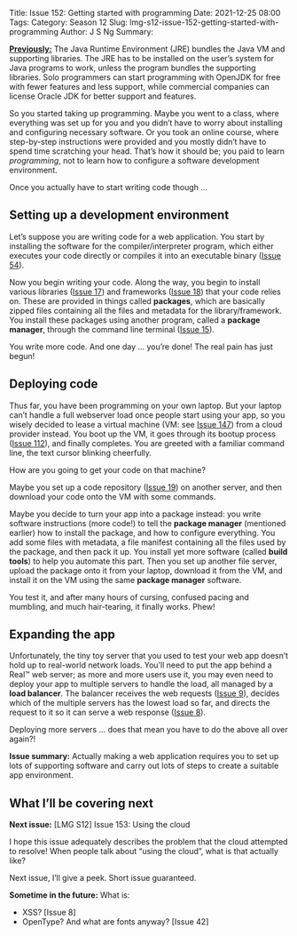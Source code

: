 Title: Issue 152: Getting started with programming
Date: 2021-12-25 08:00
Tags: 
Category: Season 12
Slug: lmg-s12-issue-152-getting-started-with-programming
Author: J S Ng
Summary: 

[**Previously:**](https://buttondown.email/laymansguide/archive/) The Java Runtime Environment (JRE) bundles the Java VM and supporting libraries. The JRE has to be installed on the user’s system for Java programs to work, unless the program bundles the supporting libraries. Solo programmers can start programming with OpenJDK for free with fewer features and less support, while commercial companies can license Oracle JDK for better support and features.

So you started taking up programming. Maybe you went to a class, where everything was set up for you and you didn’t have to worry about installing and configuring necessary software. Or you took an online course, where step-by-step instructions were provided and you mostly didn’t have to spend time scratching your head. That’s how it should be; you paid to learn *programming*, not to learn how to configure a software development environment.

Once you actually have to start writing code though …

## Setting up a development environment

Let’s suppose you are writing code for a web application. You start by installing the software for the compiler/interpreter program, which either executes your code directly or compiles it into an executable binary ([Issue 54]({filename}/season5/issue054/issue054.md)).

Now you begin writing your code. Along the way, you begin to install various libraries ([Issue 17]({filename}/season2/issue017/issue017.md)) and frameworks ([Issue 18]({filename}/season2/issue018/issue018.md)) that your code relies on. These are provided in things called **packages**, which are basically zipped files containing all the files and metadata for the library/framework. You install these packages using another program, called a **package manager**, through the command line terminal ([Issue 15]({filename}/season2/issue015/issue015.md)).

You write more code. And one day … you’re done! The real pain has just begun!

## Deploying code

Thus far, you have been programming on your own laptop. But your laptop can’t handle a full webserver load once people start using your app, so you wisely decided to lease a virtual machine (VM: see [Issue 147]({filename}/season12/issue147/issue147.md)) from a cloud provider instead. You boot up the VM, it goes through its bootup process ([Issue 112]({filename}/season9/issue112/issue112.md)), and finally completes. You are greeted with a familiar command line, the text cursor blinking cheerfully.

How are you going to get your code on that machine?

Maybe you set up a code repository ([Issue 19]({filename}/season2/issue019/issue019.md)) on another server, and then download your code onto the VM with some commands.

Maybe you decide to turn your app into a package instead: you write software instructions (more code!) to tell the **package manager** (mentioned earlier) how to install the package, and how to configure everything. You add some files with metadata, a file manifest containing all the files used by the package, and then pack it up. You install yet more software (called **build tools**) to help you automate this part. Then you set up another file server, upload the package onto it from your laptop, download it from the VM, and install it on the VM using the same **package manager** software.

You test it, and after many hours of cursing, confused pacing and mumbling, and much hair-tearing, it finally works. Phew!

## Expanding the app

Unfortunately, the tiny toy server that you used to test your web app doesn’t hold up to real-world network loads. You’ll need to put the app behind a Real™ web server; as more and more users use it, you may even need to deploy your app to multiple servers to handle the load, all managed by a **load balancer**. The balancer receives the web requests ([Issue 9]({filename}/season1/issue009/issue009.md)), decides which of the multiple servers has the lowest load so far, and directs the request to it so it can serve a web response ([Issue 8]({filename}/season1/issue008/issue008.md)).

Deploying more servers … does that mean you have to do the above all over again?!

**Issue summary:** Actually making a web application requires you to set up lots of supporting software and carry out lots of steps to create a suitable app environment.

## What I’ll be covering next

**Next issue:** [LMG S12] Issue 153: Using the cloud

I hope this issue adequately describes the problem that the cloud attempted to resolve! When people talk about “using the cloud”, what is that actually like?

Next issue, I’ll give a peek. Short issue guaranteed.

**Sometime in the future:** What is:

- XSS? [Issue 8]
- OpenType? And what are fonts anyway? [Issue 42]
